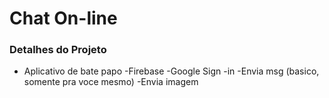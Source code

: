 # Chat On-line

### Detalhes do Projeto

- Aplicativo de bate papo
-Firebase
-Google Sign -in
-Envia msg (basico, somente pra voce mesmo)
-Envia imagem
